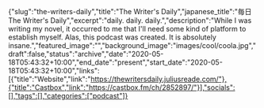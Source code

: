 {"slug":"the-writers-daily","title":"The Writer's Daily","japanese_title":"毎日 The Writer's Daily","excerpt":"daily. daily. daily.","description":"While I was writing my novel, it occurred to me that I'll need some kind of platform to establish myself. Alas, this podcast was created. It is absolutely insane.","featured_image":"","background_image":"images/cool/coola.jpg","draft":false,"status":"archive","date":"2020-05-18T05:43:32+10:00","end_date":"present","start_date":"2020-05-18T05:43:32+10:00","links":[{"title":"Website","link":"https://thewritersdaily.juliusreade.com/"},{"title":"Castbox","link":"https://castbox.fm/ch/2852897/"}],"socials":[],"tags":[],"categories":["podcast"]}